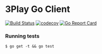 # 3Play Go Client

[![Build Status](https://api.travis-ci.org/nytimes/threeplay.svg?branch=master)](https://travis-ci.org/nytimes/threeplay)
[![codecov](https://codecov.io/gh/nytimes/threeplay/branch/master/graph/badge.svg)](https://codecov.io/gh/nytimes/threeplay)
[![Go Report Card](https://goreportcard.com/badge/github.com/nytimes/threeplay)](https://goreportcard.com/report/github.com/nytimes/threeplay)

### Running tests

```
$ go get -t && go test
```
